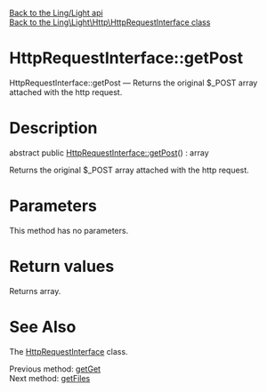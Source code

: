[Back to the Ling/Light api](https://github.com/lingtalfi/Light/blob/master/doc/api/Ling/Light.md)<br>
[Back to the Ling\Light\Http\HttpRequestInterface class](https://github.com/lingtalfi/Light/blob/master/doc/api/Ling/Light/Http/HttpRequestInterface.md)


HttpRequestInterface::getPost
================



HttpRequestInterface::getPost — Returns the original $_POST array attached with the http request.




Description
================


abstract public [HttpRequestInterface::getPost](https://github.com/lingtalfi/Light/blob/master/doc/api/Ling/Light/Http/HttpRequestInterface/getPost.md)() : array




Returns the original $_POST array attached with the http request.




Parameters
================

This method has no parameters.


Return values
================

Returns array.








See Also
================

The [HttpRequestInterface](https://github.com/lingtalfi/Light/blob/master/doc/api/Ling/Light/Http/HttpRequestInterface.md) class.

Previous method: [getGet](https://github.com/lingtalfi/Light/blob/master/doc/api/Ling/Light/Http/HttpRequestInterface/getGet.md)<br>Next method: [getFiles](https://github.com/lingtalfi/Light/blob/master/doc/api/Ling/Light/Http/HttpRequestInterface/getFiles.md)<br>

